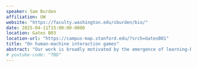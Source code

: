 ```yaml
---
speaker: Sam Burden
affiliation: UW
website: "https://faculty.washington.edu/sburden/bio/"
date: 2025-04-11T15:00:00-0000
location: Gates B03
location-url: "https://campus-map.stanford.edu/?srch=GatesB01"
title: "On human-machine interaction games"
abstract: "Our work is broadly motivated by the emergence of learning-based methods in control theory and robotics, with a specific focus on scenarios that have humans in-the-loop with control systems. For instance, learning algorithms are being deployed in semi-autonomous vehicles, robot assistants, brain-machine interfaces, and exoskeletons, where they interact dynamically with a human partner to complete tasks. When learning algorithms are employed in this way, a dynamic game is created that is played between two intelligent agents (the human and machine learners), requiring new techniques to guarantee safety and performance."
# youtube-code: "TBD"
---
```

